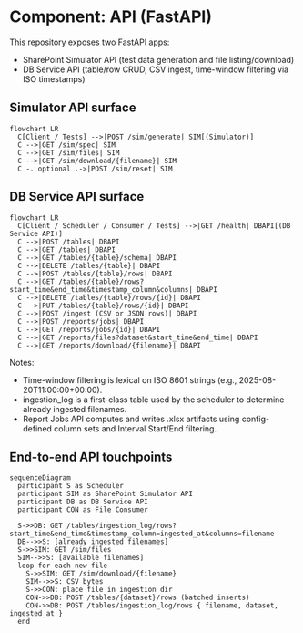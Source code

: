# Component: API (FastAPI)

This repository exposes two FastAPI apps:

- SharePoint Simulator API (test data generation and file listing/download)
- DB Service API (table/row CRUD, CSV ingest, time-window filtering via ISO timestamps)

## Simulator API surface

```mermaid
flowchart LR
  C[Client / Tests] -->|POST /sim/generate| SIM[(Simulator)]
  C -->|GET /sim/spec| SIM
  C -->|GET /sim/files| SIM
  C -->|GET /sim/download/{filename}| SIM
  C -. optional .->|POST /sim/reset| SIM
```

## DB Service API surface

```mermaid
flowchart LR
  C[Client / Scheduler / Consumer / Tests] -->|GET /health| DBAPI[(DB Service API)]
  C -->|POST /tables| DBAPI
  C -->|GET /tables| DBAPI
  C -->|GET /tables/{table}/schema| DBAPI
  C -->|DELETE /tables/{table}| DBAPI
  C -->|POST /tables/{table}/rows| DBAPI
  C -->|GET /tables/{table}/rows?start_time&end_time&timestamp_column&columns| DBAPI
  C -->|DELETE /tables/{table}/rows/{id}| DBAPI
  C -->|PUT /tables/{table}/rows/{id}| DBAPI
  C -->|POST /ingest (CSV or JSON rows)| DBAPI
  C -->|POST /reports/jobs| DBAPI
  C -->|GET /reports/jobs/{id}| DBAPI
  C -->|GET /reports/files?dataset&start_time&end_time| DBAPI
  C -->|GET /reports/download/{filename}| DBAPI
```

Notes:

- Time-window filtering is lexical on ISO 8601 strings (e.g., 2025-08-20T11:00:00+00:00).
- ingestion_log is a first-class table used by the scheduler to determine already ingested filenames.
- Report Jobs API computes and writes .xlsx artifacts using config-defined column sets and Interval Start/End filtering.

## End-to-end API touchpoints

```mermaid
sequenceDiagram
  participant S as Scheduler
  participant SIM as SharePoint Simulator API
  participant DB as DB Service API
  participant CON as File Consumer

  S->>DB: GET /tables/ingestion_log/rows?start_time&end_time&timestamp_column=ingested_at&columns=filename
  DB-->>S: [already ingested filenames]
  S->>SIM: GET /sim/files
  SIM-->>S: [available filenames]
  loop for each new file
    S->>SIM: GET /sim/download/{filename}
    SIM-->>S: CSV bytes
    S->>CON: place file in ingestion dir
    CON->>DB: POST /tables/{dataset}/rows (batched inserts)
    CON->>DB: POST /tables/ingestion_log/rows { filename, dataset, ingested_at }
  end
```

